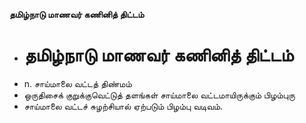 **தமிழ்நாடு மாணவர் கணினித் திட்டம்**
- # தமிழ்நாடு மாணவர் கணினித் திட்டம்
- n. சாய்மாலை வட்டத் திண்மம்
- ஒருதிசைக் குறுக்குவெட்டுத் தளங்கள் சாய்மாலை வட்டமாயிருக்கும் பிழம்புரு
- சாய்மாலை வட்டச் சுழற்சியால் ஏற்படும் பிழம்பு வடிவம்.

